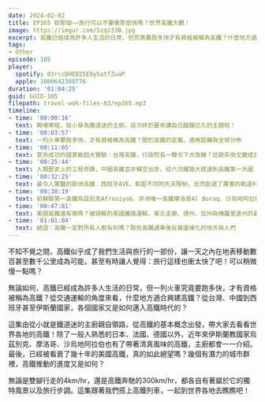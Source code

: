 ```yaml
---
date: 2024-02-02
title: EP165 欸那個⋯⋯旅行可以不要衝那麼快嗎？世界高鐵大觀！
image: https://imgur.com/5zqz33B.jpg
excerpt: 高鐵已經成為許多人生活的日常，但究竟要跑多快才有資格被稱為高鐵？什麼地方適合興建高鐵？從台灣、中國到西班牙甚至伊斯蘭國家，各地又是如何邁入高鐵時代的？這集和我們搭上高鐵列車，去世界各地瞧瞧吧！
tags:
- Other
episode: 165
player:
  spotify: 03rccDHEDZ5EOySatfZuaP
  apple: 1000642360776
duration: '01:04:25'
guid: GUID-165
filepath: travel-wok-files-03/ep165.mp3
timeline:
- time: '00:00:16'
  text: 開場寒暄，從小身為鐵道迷的主廚，這次終於要來講自己醞釀已久的主題啦！
- time: '00:03:57'
  text: 一列火車要跑多快，才有資格稱為高鐵？關於高鐵的定義、適用距離與全球分佈
- time: '00:11:05'
  text: 意外成功的國家級超大實驗：台灣高鐵，行政院長一聲令下大改線？從歐系倒戈變成日系？
- time: '00:25:44'
  text: 人類歷史上的工程奇蹟，中國高鐵並非橫空出世，從六次鐵路大提速到高鐵第一大國
- time: '00:32:25'
  text: 最令人驚豔的歐洲高鐵：西班牙AVE，軌距不同的先天限制，反而創造了厲害的軌道科技？
- time: '00:38:19'
  text: 前蘇聯第一高鐵烏茲別克Afrosiyob、非洲唯一高鐵摩洛哥Al Boraq、沙烏地阿拉伯朝聖高鐵Haramain
- time: '00:47:01'
  text: 美國高鐵還有救嗎？被誤解的美國鐵路運輸，東北走廊、德州、加州與佛羅里達州的最新發展
- time: '01:01:04'
  text: 結語：高鐵一定對所有人都有利嗎？那些高鐵通車後反被邊緣化的地方與人們
---
```

不知不覺之間，高鐵似乎成了我們生活與旅行的一部份，讓一天之內在地表移動數百甚至數千公里成為可能，甚至有時讓人覺得：旅行這樣也衝太快了吧！可以稍微慢一點嗎？

無論如何，高鐵已經成為許多人生活的日常，但一列火車究竟要跑多快，才有資格被稱為高鐵？從交通運輸的角度來看，什麼地方適合興建高鐵？從台灣、中國到西班牙甚至伊斯蘭國家，各個國家又是如何邁入高鐵時代的？

這集由從小就是鐵道迷的主廚親自領路，從高鐵的基本概念出發，帶大家去看看世界各地的高鐵！除了一般人熟悉的日本、法國、德國以外，近年來伊斯蘭教國家烏茲別克、摩洛哥、沙烏地阿拉伯也有了帶著清真風味的高鐵，主廚都會一一介紹。最後，已經被看衰了幾十年的美國高鐵，真的如此絕望嗎？幾個有潛力的城市群裡，高鐵推動的進度又是如何？

無論是雙腳行走的4km/hr，還是高鐵奔馳的300km/hr，都各自有著屬於它的獨特風景以及旅行步調。這集跟著我們搭上高鐵列車，一起到世界各地去瞧瞧吧！